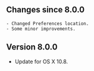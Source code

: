 Changes since 8.0.0
-------------------

    - Changed Preferences location.
    - Some minor improvements.

Version 8.0.0
-------------

* Update for OS X 10.8.
